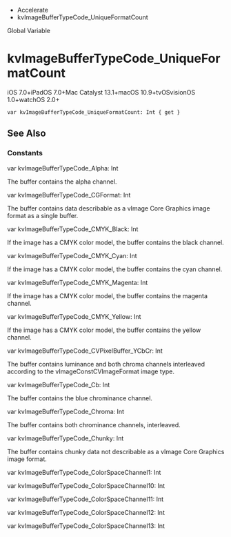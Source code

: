 

- Accelerate
-  kvImageBufferTypeCode_UniqueFormatCount 

Global Variable

# kvImageBufferTypeCode_UniqueFormatCount

iOS 7.0+iPadOS 7.0+Mac Catalyst 13.1+macOS 10.9+tvOSvisionOS 1.0+watchOS 2.0+

``` source
var kvImageBufferTypeCode_UniqueFormatCount: Int { get }
```

## See Also

### Constants

var kvImageBufferTypeCode_Alpha: Int

The buffer contains the alpha channel.

var kvImageBufferTypeCode_CGFormat: Int

The buffer contains data describable as a vImage Core Graphics image format as a single buffer.

var kvImageBufferTypeCode_CMYK_Black: Int

If the image has a CMYK color model, the buffer contains the black channel.

var kvImageBufferTypeCode_CMYK_Cyan: Int

If the image has a CMYK color model, the buffer contains the cyan channel.

var kvImageBufferTypeCode_CMYK_Magenta: Int

If the image has a CMYK color model, the buffer contains the magenta channel.

var kvImageBufferTypeCode_CMYK_Yellow: Int

If the image has a CMYK color model, the buffer contains the yellow channel.

var kvImageBufferTypeCode_CVPixelBuffer_YCbCr: Int

The buffer contains luminance and both chroma channels interleaved according to the vImageConstCVImageFormat image type.

var kvImageBufferTypeCode_Cb: Int

The buffer contains the blue chrominance channel.

var kvImageBufferTypeCode_Chroma: Int

The buffer contains both chrominance channels, interleaved.

var kvImageBufferTypeCode_Chunky: Int

The buffer contains chunky data not describable as a vImage Core Graphics image format.

var kvImageBufferTypeCode_ColorSpaceChannel1: Int

var kvImageBufferTypeCode_ColorSpaceChannel10: Int

var kvImageBufferTypeCode_ColorSpaceChannel11: Int

var kvImageBufferTypeCode_ColorSpaceChannel12: Int

var kvImageBufferTypeCode_ColorSpaceChannel13: Int

